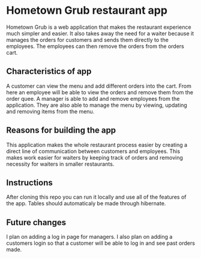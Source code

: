 # Hometown Grub restaurant app
Hometown Grub is a web application that makes the restaurant experience much simpler and easier. It also takes away the need for a waiter because it manages the orders for customers and sends them directly to the employees. The employees can then remove the orders from the orders cart.

## Characteristics of app
A customer can view the menu and add different orders into the cart. From here an employee will be able to view the orders and remove them from the order quee. A manager is able to add and remove employees from the application. They are also able to manage the menu by viewing, updating and removing items from the menu.

## Reasons for building the app
This application makes the whole restaurant process easier by creating a direct line of communication between customers and employees. This makes work easier for waiters by keeping track of orders and removing necessity for waiters in smaller restaurants.

## Instructions
After cloning this repo you can run it locally and use all of the features of the app. Tables should automaticaly be made through hibernate.

## Future changes
I plan on adding a log in page for managers. I also plan on adding a customers login so that a customer will be able to log in and see past orders made.
